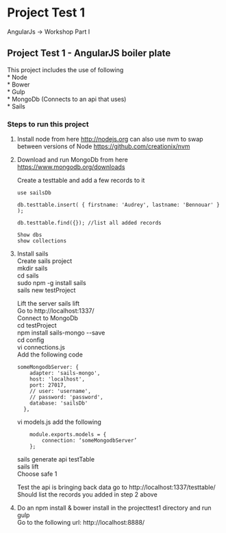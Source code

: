 # Project Test 1
AngularJs -> Workshop Part I

## Project Test 1 - AngularJS boiler plate

This project includes the use of following  <br>
	 * Node <br>
	 * Bower <br>
	 * Gulp <br>
	 * MongoDb (Connects to an api that uses) <br>
	 * Sails <br>

### Steps to run this project
 
1. Install node from here http://nodejs.org can also use nvm to swap between versions of Node https://github.com/creationix/nvm 

2. Download and run MongoDb from here https://www.mongodb.org/downloads
	
	Create a testtable and add a few records to it
	```
	use sailsDb

	db.testtable.insert( { firstname: 'Audrey', lastname: 'Bennouar' } );

	db.testtable.find({}); //list all added records

	Show dbs
	show collections
	```

3. Install sails <br>
   Create sails project <br>
	mkdir sails <br>
	cd sails <br>
	sudo npm -g install sails <br>
	sails new testProject <br>

   Lift the server
   	sails lift <br>
    Go to http://localhost:1337/ <br>
    Connect to MongoDb <br>
    cd testProject <br>
    npm install sails-mongo --save <br>
    cd config <br>
    vi connections.js <br>
    Add the following code <br>

	```
    someMongodbServer: {
	    adapter: 'sails-mongo',
	    host: 'localhost',
	    port: 27017,
	    // user: 'username',
	    // password: 'password',
	    database: 'sailsDb'
	  },
	```
	vi models.js add the following

	```
		module.exports.models = {
			connection: ‘someMongodbServer’
		};
	```
	sails generate api testTable <br>
	sails lift <br>
		 Choose safe 1 <br>

	Test the api is bringing back data go to http://localhost:1337/testtable/ <br>
	Should list the records you added in step 2 above

4. Do an npm install & bower install in the projecttest1 directory and run gulp <br>
   Go to the following url:  http://localhost:8888/




